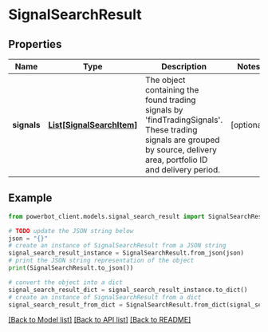 # SignalSearchResult


## Properties

Name | Type | Description | Notes
------------ | ------------- | ------------- | -------------
**signals** | [**List[SignalSearchItem]**](SignalSearchItem.md) | The object containing the found trading signals by &#39;findTradingSignals&#39;. These trading signals are grouped by source, delivery area, portfolio ID and delivery period. | [optional] 

## Example

```python
from powerbot_client.models.signal_search_result import SignalSearchResult

# TODO update the JSON string below
json = "{}"
# create an instance of SignalSearchResult from a JSON string
signal_search_result_instance = SignalSearchResult.from_json(json)
# print the JSON string representation of the object
print(SignalSearchResult.to_json())

# convert the object into a dict
signal_search_result_dict = signal_search_result_instance.to_dict()
# create an instance of SignalSearchResult from a dict
signal_search_result_from_dict = SignalSearchResult.from_dict(signal_search_result_dict)
```
[[Back to Model list]](../README.md#documentation-for-models) [[Back to API list]](../README.md#documentation-for-api-endpoints) [[Back to README]](../README.md)


